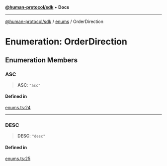 [**@human-protocol/sdk**](../../README.md) • **Docs**

***

[@human-protocol/sdk](../../modules.md) / [enums](../README.md) / OrderDirection

# Enumeration: OrderDirection

## Enumeration Members

### ASC

> **ASC**: `"asc"`

#### Defined in

[enums.ts:24](https://github.com/humanprotocol/human-protocol/blob/d7c2163eb6d737644fe4e633ac91e8fdfc2ed876/packages/sdk/typescript/human-protocol-sdk/src/enums.ts#L24)

***

### DESC

> **DESC**: `"desc"`

#### Defined in

[enums.ts:25](https://github.com/humanprotocol/human-protocol/blob/d7c2163eb6d737644fe4e633ac91e8fdfc2ed876/packages/sdk/typescript/human-protocol-sdk/src/enums.ts#L25)
